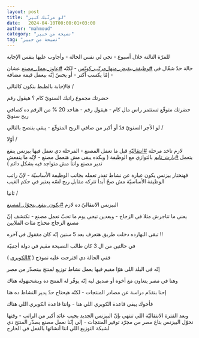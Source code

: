 ```yaml
---
layout: post
title: "لو مرتّبك كبير"
date:   2024-04-10T00:00:01+03:00
author: "mahmoud"
category: "نصيحة من خبير"
tag: "نصيحة من خبير"
---
```



للمرّة التالتة خلال أسبوع - تجي لي نفس الحالة - وأجاوب
عليها بنفس الإجابة

حالة حدّ شغّال في
[<u>\#وظيفة\_بيقبض\_منها\_مرتّب\_كويّس</u>](https://www.facebook.com/hashtag/%D9%88%D8%B8%D9%8A%D9%81%D8%A9_%D8%A8%D9%8A%D9%82%D8%A8%D8%B6_%D9%85%D9%86%D9%87%D8%A7_%D9%85%D8%B1%D8%AA%D9%91%D8%A8_%D9%83%D9%88%D9%8A%D9%91%D8%B3?__eep__=6&__cft__%5b0%5d=AZXvtCXcDK_ntvTxI0tfC2qxUht_nt7AlMu-R3gsQ5JESR-btmhlFCTIK4q8yJulveRItL8Y5IpkSdHWpMifoVaUjhQ--Hue2Cv5Em5IBeYNQ590FXS9OvV9T1Suq3CwsW-kEXX2ILC_7xH6VuOKkbJEx7Ew9IMJUu_ApOBCihfqUA&__tn__=*NK-R) -
لكنّه
[<u>\#عاوز\_يعمل\_مصنع</u>](https://www.facebook.com/hashtag/%D8%B9%D8%A7%D9%88%D8%B2_%D9%8A%D8%B9%D9%85%D9%84_%D9%85%D8%B5%D9%86%D8%B9?__eep__=6&__cft__%5b0%5d=AZXvtCXcDK_ntvTxI0tfC2qxUht_nt7AlMu-R3gsQ5JESR-btmhlFCTIK4q8yJulveRItL8Y5IpkSdHWpMifoVaUjhQ--Hue2Cv5Em5IBeYNQ590FXS9OvV9T1Suq3CwsW-kEXX2ILC_7xH6VuOKkbJEx7Ew9IMJUu_ApOBCihfqUA&__tn__=*NK-R)
عشان - إمّا يكسب أكتر - أو يحسّ إنّه بيعمل قيمة
مضافة




فالإجابة بالظبط بتكون كالتالي /




حضرتك مجموع راتبك السنويّ كام ؟ هيقول رقم

حضرتك متوقّع تستثمر راس مال كام - هيقول رقم - هناخد 20 %
من الرقم ده كصافي ربح سنويّ




لو الأجر السنويّ قدّ أو أكبر من صافي الربح المتوقّع - يبقى
بننصح بالتالي /




أوّلا /




لازم تاخد مرحلة
[<u>\#انتقاليّة</u>](https://www.facebook.com/hashtag/%D8%A7%D9%86%D8%AA%D9%82%D8%A7%D9%84%D9%8A%D9%91%D8%A9?__eep__=6&__cft__%5b0%5d=AZXvtCXcDK_ntvTxI0tfC2qxUht_nt7AlMu-R3gsQ5JESR-btmhlFCTIK4q8yJulveRItL8Y5IpkSdHWpMifoVaUjhQ--Hue2Cv5Em5IBeYNQ590FXS9OvV9T1Suq3CwsW-kEXX2ILC_7xH6VuOKkbJEx7Ew9IMJUu_ApOBCihfqUA&__tn__=*NK-R)
قبل ما تعمل المصنع - المرحلة دي تعمل فيها بيزنس ينفع
يتعمل
[<u>\#بارت\_تايم</u>](https://www.facebook.com/hashtag/%D8%A8%D8%A7%D8%B1%D8%AA_%D8%AA%D8%A7%D9%8A%D9%85?__eep__=6&__cft__%5b0%5d=AZXvtCXcDK_ntvTxI0tfC2qxUht_nt7AlMu-R3gsQ5JESR-btmhlFCTIK4q8yJulveRItL8Y5IpkSdHWpMifoVaUjhQ--Hue2Cv5Em5IBeYNQ590FXS9OvV9T1Suq3CwsW-kEXX2ILC_7xH6VuOKkbJEx7Ew9IMJUu_ApOBCihfqUA&__tn__=*NK-R)
بالتوازي مع الوظيفة ( وبكده يبقى مش هنعمل مصنع - لإنّه ما
ينفعش تدير مصنع وانتا مش متواجد فيه بشكل دائم )




فهنختار بيزنس يكون عبارة عن نشاط تقدر تعمله بجانب
الوظيفة الأساسيّة - لإنّ راتب الوظيفة الأساسيّة مش صحّ أبدا تتركه مقابل ربح
لسّه يعتبر في حكم الغيب




ثانيا /

البيزنس الانتقاليّ ده لازم
[<u>\#يكون\_ينفع\_يتحوّل\_لمصنع</u>](https://www.facebook.com/hashtag/%D9%8A%D9%83%D9%88%D9%86_%D9%8A%D9%86%D9%81%D8%B9_%D9%8A%D8%AA%D8%AD%D9%88%D9%91%D9%84_%D9%84%D9%85%D8%B5%D9%86%D8%B9?__eep__=6&__cft__%5b0%5d=AZXvtCXcDK_ntvTxI0tfC2qxUht_nt7AlMu-R3gsQ5JESR-btmhlFCTIK4q8yJulveRItL8Y5IpkSdHWpMifoVaUjhQ--Hue2Cv5Em5IBeYNQ590FXS9OvV9T1Suq3CwsW-kEXX2ILC_7xH6VuOKkbJEx7Ew9IMJUu_ApOBCihfqUA&__tn__=*NK-R)




يعني ما تتاجرش مثلا في الزجاج - وبعدين تيجي يوم ما تحبّ
تعمل مصنع - تكتشف إنّ مصنع الزجاج محتاج مئات الملايين

تبقى النهارده دخلت طريق هتعرف بعد 5 سنين إنّه كان مقفول
في آخره !!




في حالتين من ال 3 كان طالب النصيحة مقيم في دولة
أجنبيّة

ففي الحالة دي اقترحت عليه نموذج (
[<u>\#الكوبري</u>](https://www.facebook.com/hashtag/%D8%A7%D9%84%D9%83%D9%88%D8%A8%D8%B1%D9%8A?__eep__=6&__cft__%5b0%5d=AZXvtCXcDK_ntvTxI0tfC2qxUht_nt7AlMu-R3gsQ5JESR-btmhlFCTIK4q8yJulveRItL8Y5IpkSdHWpMifoVaUjhQ--Hue2Cv5Em5IBeYNQ590FXS9OvV9T1Suq3CwsW-kEXX2ILC_7xH6VuOKkbJEx7Ew9IMJUu_ApOBCihfqUA&__tn__=*NK-R)
)




إنّه في البلد اللي هوّا مقيم فيها يعمل نشاط توزيع لمنتج
بيتصدّر من مصر

وهنا في مصر يتعاون مع أخوه أو صديق ليه إنّه يوفّر له
المنتج ده ويشحنهوله هناك

إحنا بنقدّم دراسة عن مصادر المنتجات - لكنّه هيحتاج حدّ يدير
النشاط ده هنا




فأخوك يبقى قاعدة الكوبري اللي هنا - وانتا قاعدة الكوبري
اللي هناك

وبعد الفترة الانتقاليّة اللي تنتهي بإنّ البيزنس الجديد
يجيب عائد أكبر من الراتب - وقتها نحوّل البيزنس بتاع مصر من مجرّد توفير
المنتجات - إلى إنّنا نعمل مصنع يصدّر المنتج دي لشبكة التوزيع اللي انتا
أنشاتها بالفعل في الخارج
